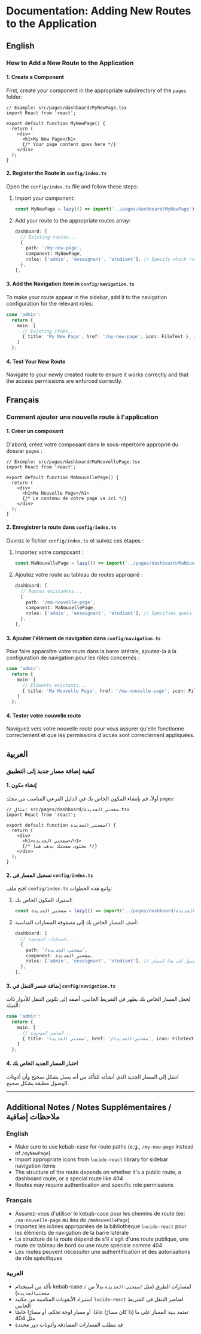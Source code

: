 # Documentation: Adding New Routes to the Application

## English
### How to Add a New Route to the Application

#### 1. Create a Component
First, create your component in the appropriate subdirectory of the `pages` folder:
```tsx
// Example: src/pages/dashboard/MyNewPage.tsx
import React from 'react';

export default function MyNewPage() {
  return (
    <div>
      <h1>My New Page</h1>
      {/* Your page content goes here */}
    </div>
  );
}
```

#### 2. Register the Route in `config/index.ts`
Open the `config/index.ts` file and follow these steps:

1. Import your component:
   ```typescript
   const MyNewPage = lazy(() => import('../pages/dashboard/MyNewPage'));
   ```

2. Add your route to the appropriate routes array:
   ```typescript
   dashboard: [
     // Existing routes...
     {
       path: '/my-new-page',
       component: MyNewPage,
       roles: ['admin', 'enseignant', 'etudiant'], // Specify which roles can access this route
     },
   ],
   ```

#### 3. Add the Navigation Item in `config/navigation.ts`
To make your route appear in the sidebar, add it to the navigation configuration for the relevant roles:

```typescript
case 'admin':
  return {
    main: [
      // Existing items...
      { title: 'My New Page', href: '/my-new-page', icon: FileText }, // Use an appropriate icon
    ]
  };
```

#### 4. Test Your New Route
Navigate to your newly created route to ensure it works correctly and that the access permissions are enforced correctly.

## Français
### Comment ajouter une nouvelle route à l'application

#### 1. Créer un composant
D'abord, créez votre composant dans le sous-répertoire approprié du dossier `pages` :
```tsx
// Exemple: src/pages/dashboard/MaNouvellePage.tsx
import React from 'react';

export default function MaNouvellePage() {
  return (
    <div>
      <h1>Ma Nouvelle Page</h1>
      {/* Le contenu de votre page va ici */}
    </div>
  );
}
```

#### 2. Enregistrer la route dans `config/index.ts`
Ouvrez le fichier `config/index.ts` et suivez ces étapes :

1. Importez votre composant :
   ```typescript
   const MaNouvellePage = lazy(() => import('../pages/dashboard/MaNouvellePage'));
   ```

2. Ajoutez votre route au tableau de routes approprié :
   ```typescript
   dashboard: [
     // Routes existantes...
     {
       path: '/ma-nouvelle-page',
       component: MaNouvellePage,
       roles: ['admin', 'enseignant', 'etudiant'], // Spécifiez quels rôles peuvent accéder à cette route
     },
   ],
   ```

#### 3. Ajouter l'élément de navigation dans `config/navigation.ts`
Pour faire apparaître votre route dans la barre latérale, ajoutez-la à la configuration de navigation pour les rôles concernés :

```typescript
case 'admin':
  return {
    main: [
      // Éléments existants...
      { title: 'Ma Nouvelle Page', href: '/ma-nouvelle-page', icon: FileText }, // Utilisez une icône appropriée
    ]
  };
```

#### 4. Tester votre nouvelle route
Naviguez vers votre nouvelle route pour vous assurer qu'elle fonctionne correctement et que les permissions d'accès sont correctement appliquées.

## العربية
### كيفية إضافة مسار جديد إلى التطبيق

#### 1. إنشاء مكون
أولاً، قم بإنشاء المكون الخاص بك في الدليل الفرعي المناسب من مجلد `pages`:
```tsx
// مثال: src/pages/dashboard/صفحتي_الجديدة.tsx
import React from 'react';

export default function صفحتي_الجديدة() {
  return (
    <div>
      <h1>صفحتي الجديدة</h1>
      {/* محتوى صفحتك يذهب هنا */}
    </div>
  );
}
```

#### 2. تسجيل المسار في `config/index.ts`
افتح ملف `config/index.ts` واتبع هذه الخطوات:

1. استيراد المكون الخاص بك:
   ```typescript
   const صفحتي_الجديدة = lazy(() => import('../pages/dashboard/صفحتي_الجديدة'));
   ```

2. أضف المسار الخاص بك إلى مصفوفة المسارات المناسبة:
   ```typescript
   dashboard: [
     // المسارات الموجودة...
     {
       path: '/صفحتي-الجديدة',
       component: صفحتي_الجديدة,
       roles: ['admin', 'enseignant', 'etudiant'], // حدد أي الأدوار يمكنها الوصول إلى هذا المسار
     },
   ],
   ```

#### 3. إضافة عنصر التنقل في `config/navigation.ts`
لجعل المسار الخاص بك يظهر في الشريط الجانبي، أضفه إلى تكوين التنقل للأدوار ذات الصلة:

```typescript
case 'admin':
  return {
    main: [
      // العناصر الموجودة...
      { title: 'صفحتي الجديدة', href: '/صفحتي-الجديدة', icon: FileText }, // استخدم رمزًا مناسبًا
    ]
  };
```

#### 4. اختبار المسار الجديد الخاص بك
انتقل إلى المسار الجديد الذي أنشأته للتأكد من أنه يعمل بشكل صحيح وأن أذونات الوصول مطبقة بشكل صحيح.

---

## Additional Notes / Notes Supplémentaires / ملاحظات إضافية

### English
- Make sure to use kebab-case for route paths (e.g., `/my-new-page` instead of `/myNewPage`)
- Import appropriate icons from `lucide-react` library for sidebar navigation items
- The structure of the route depends on whether it's a public route, a dashboard route, or a special route like 404
- Routes may require authentication and specific role permissions

### Français
- Assurez-vous d'utiliser le kebab-case pour les chemins de route (ex: `/ma-nouvelle-page` au lieu de `/maNouvellePage`)
- Importez les icônes appropriées de la bibliothèque `lucide-react` pour les éléments de navigation de la barre latérale
- La structure de la route dépend de s'il s'agit d'une route publique, une route de tableau de bord ou une route spéciale comme 404
- Les routes peuvent nécessiter une authentification et des autorisations de rôle spécifiques

### العربية
- تأكد من استخدام kebab-case لمسارات الطرق (مثل `/صفحتي-الجديدة` بدلاً من `/صفحتيالجديدة`)
- استيراد الأيقونات المناسبة من مكتبة `lucide-react` لعناصر التنقل في الشريط الجانبي
- تعتمد بنية المسار على ما إذا كان مسارًا عامًا، أو مسار لوحة تحكم، أو مسارًا خاصًا مثل 404
- قد تتطلب المسارات المصادقة وأذونات دور محددة
